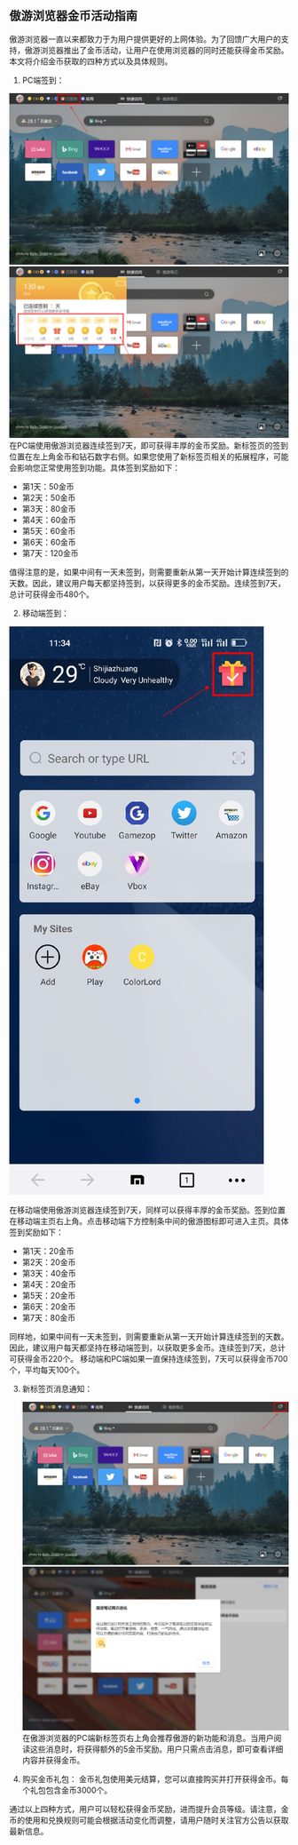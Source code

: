 ## 傲游浏览器金币活动指南

傲游浏览器一直以来都致力于为用户提供更好的上网体验。为了回馈广大用户的支持，傲游浏览器推出了金币活动，让用户在使用浏览器的同时还能获得金币奖励。本文将介绍金币获取的四种方式以及具体规则。

1. PC端签到：

![PC签到](images/goldactiviyty-00.png)
![PC签到](images/goldactiviyty-01.png)
   在PC端使用傲游浏览器连续签到7天，即可获得丰厚的金币奖励。新标签页的签到位置在左上角金币和钻石数字右侧。如果您使用了新标签页相关的拓展程序，可能会影响您正常使用签到功能。具体签到奖励如下：
   - 第1天：50金币
   - 第2天：50金币
   - 第3天：80金币
   - 第4天：60金币
   - 第5天：60金币
   - 第6天：60金币
   - 第7天：120金币

   值得注意的是，如果中间有一天未签到，则需要重新从第一天开始计算连续签到的天数。因此，建议用户每天都坚持签到，以获得更多的金币奖励。连续签到7天，总计可获得金币480个。

2. 移动端签到：

![移动端签到](images/goldactiviyty-04.png)
   
   在移动端使用傲游浏览器连续签到7天，同样可以获得丰厚的金币奖励。签到位置在移动端主页右上角。点击移动端下方控制条中间的傲游图标即可进入主页。具体签到奖励如下：
   - 第1天：20金币
   - 第2天：20金币
   - 第3天：40金币
   - 第4天：20金币
   - 第5天：20金币
   - 第6天：20金币
   - 第7天：80金币

   同样地，如果中间有一天未签到，则需要重新从第一天开始计算连续签到的天数。因此，建议用户每天都坚持在移动端签到，以获取更多金币。连续签到7天，总计可获得金币220个。
   移动端和PC端如果一直保持连续签到，7天可以获得金币700个，平均每天100个。

3. 新标签页消息通知：

   ![消息通知](images/goldactiviyty-02.png)
   ![消息通知](images/goldactiviyty-03.png)
   在傲游浏览器的PC端新标签页右上角会推荐傲游的新功能和消息。当用户阅读这些消息时，将获得额外的5金币奖励。用户只需点击消息，即可查看详细内容并获得金币。

4. 购买金币礼包：
   金币礼包使用美元结算，您可以直接购买并打开获得金币。每个礼包包含金币3000个。

通过以上四种方式，用户可以轻松获得金币奖励，进而提升会员等级。请注意，金币的使用和兑换规则可能会根据活动变化而调整，请用户随时关注官方公告以获取最新信息。
